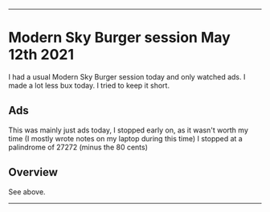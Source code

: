 
***

# Modern Sky Burger session May 12th 2021

I had a usual Modern Sky Burger session today and only watched ads. I made a lot less bux today. I tried to keep it short.

## Ads

This was mainly just ads today, I stopped early on, as it wasn't worth my time (I mostly wrote notes on my laptop during this time) I stopped at a palindrome of 27272 (minus the 80 cents)

## Overview

See above.

***

